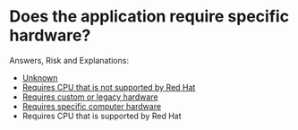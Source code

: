 # Does the application require specific hardware?

Answers, Risk and Explanations:

* [Unknown](./02-app-dependencies/appdepq01/exp01.md)<div class="risk-box unknown"></div>
* [Requires CPU that is not supported by Red Hat](./02-app-dependencies/appdepq01/exp02.md)<div class="risk-box high"></div>
* [Requires custom or legacy hardware](./02-app-dependencies/appdepq01/exp03.md)<div class="risk-box high"></div>
* [Requires specific computer hardware](./02-app-dependencies/appdepq01/exp04.md)<div class="risk-box medium"></div>
* Requires CPU that is supported by Red Hat<div class="risk-box low"></div>
